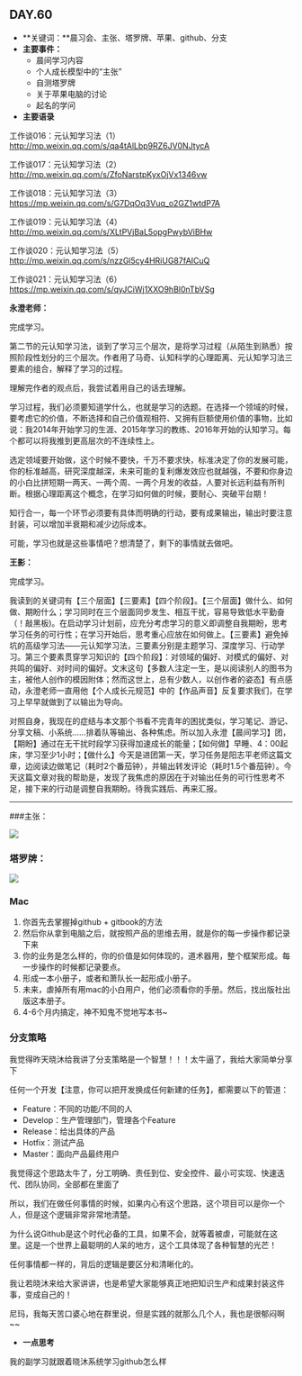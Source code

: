  ## DAY.60
+ **关键词：**晨习会、主张、塔罗牌、苹果、github、分支
+ **主要事件：**
    + 晨间学习内容
    + 个人成长模型中的“主张”
    + 自测塔罗牌
    + 关于苹果电脑的讨论
    + 起名的学问
+ **主要语录**

工作谈016：元认知学习法（1）http://mp.weixin.qq.com/s/qa4tAlLbp9RZ6JV0NJtycA

工作谈017：元认知学习法（2）http://mp.weixin.qq.com/s/ZfoNarstpKyxOjVx1346vw

工作谈018：元认知学习法（3）https://mp.weixin.qq.com/s/G7DqOq3Vuq_o2GZ1wtdP7A

工作谈019：元认知学习法（4）http://mp.weixin.qq.com/s/XLtPVjBaL5opgPwybViBHw

工作谈020：元认知学习法（5）http://mp.weixin.qq.com/s/nzzGl5cy4HRiUG87fAICuQ

工作谈021：元认知学习法（6）https://mp.weixin.qq.com/s/qyJCiWj1XXO9hBl0nTbVSg

**永澄老师：**

完成学习。

第二节的元认知学习法，谈到了学习三个层次，是将学习过程（从陌生到熟悉）按照阶段性划分的三个层次。作者用了马奇、认知科学的心理距离、元认知学习法三要素的组合，解释了学习的过程。

理解完作者的观点后，我尝试着用自己的话去理解。

学习过程，我们必须要知道学什么，也就是学习的选题。在选择一个领域的时候，要考虑它的价值，不断选择和自己价值观相符、又拥有巨额使用价值的事物，比如说：我2014年开始学习的生涯、2015年学习的教练、2016年开始的认知学习。每个都可以将我推到更高层次的不连续性上。

选定领域要开始做，这个时候不要快，千万不要求快，标准决定了你的发展可能，你的标准越高，研究深度越深，未来可能的复利爆发效应也就越强，不要和你身边的小白比拼短期一两天、一两个周、一两个月发的收益，人要对长远利益有所判断。根据心理距离这个概念，在学习如何做的时候，要耐心、突破平台期！

知行合一，每一个环节必须要有具体而明确的行动，要有成果输出，输出时要注意封装，可以增加半衰期和减少边际成本。

可能，学习也就是这些事情吧？想清楚了，剩下的事情就去做吧。

**王影：**

完成学习。

我读到的关键词有【三个层面】【三要素】【四个阶段】。【三个层面】做什么、如何做、期盼什么；学习同时在三个层面同步发生、相互干扰，容易导致低水平勤奋（！敲黑板)。在启动学习计划前，应充分考虑学习的意义即调整自我期盼，思考学习任务的可行性；在学习开始后，思考重心应放在如何做上。【三要素】避免掉坑的高级学习法——元认知学习法，三要素分别是主题学习、深度学习、行动学习。第三个要素贯穿学习知识的【四个阶段】：对领域的偏好、对模式的偏好、对共鸣的偏好、对时间的偏好。文末这句【多数人注定一生，是以阅读别人的图书为主，被他人创作的模因附体；然而这世上，总有少数人，以创作者的姿态】有点感动，永澄老师一直用他【个人成长元规范】中的【作品声音】反复要求我们，在学习上早早就做到了以输出为导向。

对照自身，我现在的症结与本文那个书看不完青年的困扰类似，学习笔记、游记、分享文稿、小系统……排着队等输出、各种焦虑。所以加入永澄【晨间学习】团，【期盼】通过在无干扰时段学习获得加速成长的能量；【如何做】早睡、4：00起床，学习至少1小时；【做什么】今天是进团第一天，学习任务是阳志平老师这篇文章，边阅读边做笔记（耗时2个番茄钟），并输出转发评论（耗时1.5个番茄钟）。今天这篇文章对我的帮助是，发现了我焦虑的原因在于对输出任务的可行性思考不足，接下来的行动是调整自我期盼。待我实践后、再来汇报。

- - - - -------

###主张：

![](./_image/213478323403442559.png)

### 塔罗牌：


![](./_image/197538704616112863.png)

### Mac

1. 你首先去掌握掉github + gitbook的方法
2. 然后你从拿到电脑之后，就按照产品的思维去用，就是你的每一步操作都记录下来
3. 你的业务是怎么样的，你的价值是如何体现的，道术器用，整个框架形成。每一步操作的时候都记录要点。
4. 形成一本小册子，或者和萧队长一起形成小册子。
5. 未来，虐掉所有用mac的小白用户，他们必须看你的手册。然后，找出版社出版这本册子。
6. 4-6个月内搞定，神不知鬼不觉地写本书~

### 分支策略

我觉得昨天晓沐给我讲了分支策略是一个智慧！！！太牛逼了，我给大家简单分享下

任何一个开发【注意，你可以把开发换成任何新建的任务】，都需要以下的管道：

- Feature：不同的功能/不同的人
- Develop：生产管理部门，管理各个Feature
- Release：给出具体的产品
- Hotfix：测试产品
- Master：面向产品最终用户

我觉得这个思路太牛了，分工明确、责任到位、安全控件、最小可实现、快速迭代、团队协同，全部都在里面了

所以，我们在做任何事情的时候，如果内心有这个思路，这个项目可以是你一个人，但是这个逻辑非常非常地清楚。

为什么说Github是这个时代必备的工具，如果不会，就等着被虐，可能就在这里。这是一个世界上最聪明的人呆的地方，这个工具体现了各种智慧的光芒！


任何事情都一样的，背后的逻辑是要区分和清晰化的。

我让若晓沐来给大家讲讲，也是希望大家能够真正地把知识生产和成果封装这件事，变成自己的！

尼玛，我每天苦口婆心地在群里说，但是实践的就那么几个人，我也是很郁闷啊~~

+ **一点思考**

我的副学习就跟着晓沐系统学习github怎么样